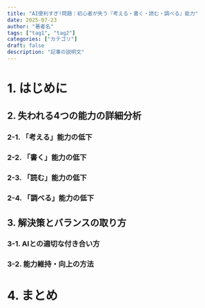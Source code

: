 ```yaml
---
title: "AI便利すぎ!問題：初心者が失う『考える・書く・読む・調べる』能力"
date: 2025-07-23
author: "著者名"
tags: ["tag1", "tag2"]
categories: ["カテゴリ"]
draft: false
description: "記事の説明文"
---
```






# 1. はじめに

## 2. 失われる4つの能力の詳細分析
### 2-1. 「考える」能力の低下
### 2-2. 「書く」能力の低下
### 2-3. 「読む」能力の低下
### 2-4. 「調べる」能力の低下


## 3. 解決策とバランスの取り方
### 3-1. AIとの適切な付き合い方
### 3-2. 能力維持・向上の方法

# 4. まとめ

